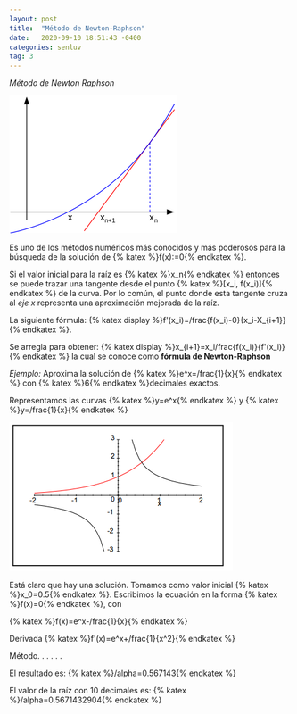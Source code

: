 ```yaml
---
layout: post
title:  "Método de Newton-Raphson"
date:   2020-09-10 18:51:43 -0400
categories: senluv
tag: 3
---
```

*Método de Newton Raphson*

![NR](/assets/images/NR.png)

Es uno de los métodos numéricos más conocidos y más poderosos para la búsqueda de la solución de {% katex %}f(x):=0{% endkatex %}.

Si el valor inicial para la raíz es {% katex %}x_n{% endkatex %} entonces se puede trazar una tangente desde el punto {% katex %}[x_i, f(x_i)]{% endkatex %} de la curva. Por lo común, el punto donde esta tangente cruza al *eje x* representa una aproximación mejorada de la raíz.


La siguiente fórmula:
{% katex display %}f'(x_i)=/frac{f(x_i)-0}{x_i-X_{i+1}}{% endkatex %}.

Se arregla para obtener:
{% katex display %}x_{i+1}=x_i/frac{f(x_i)}{f'(x_i)}{% endkatex %}
la cual se conoce como **fórmula de Newton-Raphson**

*Ejemplo:*
Aproxima la solución de {% katex %}e^x=/frac{1}{x}{% endkatex %} con {% katex %}6{% endkatex %}decimales exactos.

Representamos las curvas 
{% katex %}y=e^x{% endkatex %} y {% katex %}y=/frac{1}{x}{% endkatex %}

![ejm](/assets/images/ejm.png)

Está claro que hay una solución. Tomamos como valor inicial {% katex %}x_0=0.5{% endkatex %}.
Escribimos la ecuación en la forma {% katex %}f(x)=0{% endkatex %}, con 

{% katex %}f(x)=e^x-/frac{1}{x}{% endkatex %}


Derivada {% katex %}f'(x)=e^x+/frac{1}{x^2}{% endkatex %}

Método.
.
.
.
.
.


El resultado es: 
{% katex %}/alpha=0.567143{% endkatex %}

El valor de la raíz con 10 decimales es:
{% katex %}/alpha=0.5671432904{% endkatex %}
